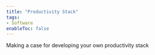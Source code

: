 ```yaml
---
title: "Productivity Stack"
tags:
- Software
enableToc: false
---
```


Making a case for developing your own productivity stack